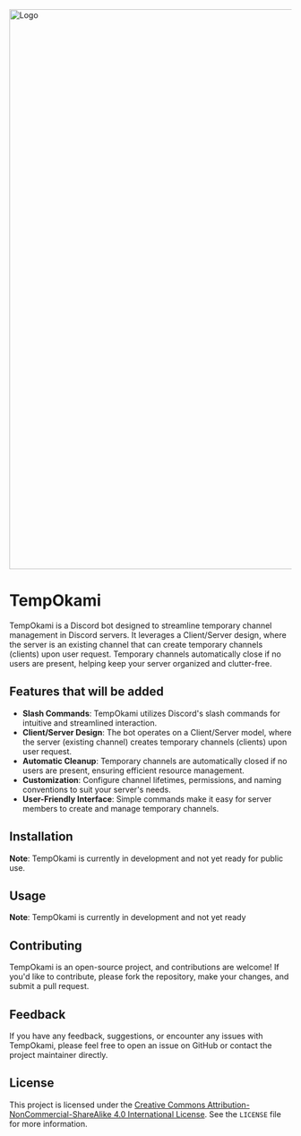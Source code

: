 <img src="https://github.com/ShadowOkami4/TempOkami/assets/54201724/837f4c6b-38c8-47f6-bfbc-e6688ec89f9b" alt="Logo" width="1000"/>

# TempOkami


TempOkami is a Discord bot designed to streamline temporary channel management in Discord servers. It leverages a Client/Server design, where the server is an existing channel that can create temporary channels (clients) upon user request. Temporary channels automatically close if no users are present, helping keep your server organized and clutter-free.

## Features that will be added

- **Slash Commands**: TempOkami utilizes Discord's slash commands for intuitive and streamlined interaction.
- **Client/Server Design**: The bot operates on a Client/Server model, where the server (existing channel) creates temporary channels (clients) upon user request.
- **Automatic Cleanup**: Temporary channels are automatically closed if no users are present, ensuring efficient resource management.
- **Customization**: Configure channel lifetimes, permissions, and naming conventions to suit your server's needs.
- **User-Friendly Interface**: Simple commands make it easy for server members to create and manage temporary channels.

## Installation

**Note**: TempOkami is currently in development and not yet ready for public use.

## Usage

**Note**: TempOkami is currently in development and not yet ready 

## Contributing

TempOkami is an open-source project, and contributions are welcome! If you'd like to contribute, please fork the repository, make your changes, and submit a pull request.

## Feedback

If you have any feedback, suggestions, or encounter any issues with TempOkami, please feel free to open an issue on GitHub or contact the project maintainer directly.

## License

This project is licensed under the [Creative Commons Attribution-NonCommercial-ShareAlike 4.0 International License](http://creativecommons.org/licenses/by-nc-sa/4.0/). See the `LICENSE` file for more information.

